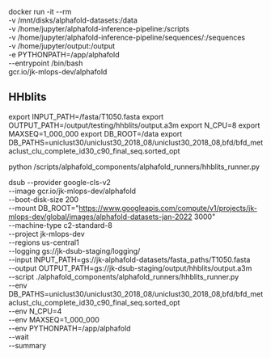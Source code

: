 docker run -it --rm \
-v /mnt/disks/alphafold-datasets:/data \
-v /home/jupyter/alphafold-inference-pipeline:/scripts \
-v /home/jupyter/alphafold-inference-pipeline/sequences/:/sequences \
-v /home/jupyter/output:/output \
-e PYTHONPATH=/app/alphafold \
--entrypoint /bin/bash \
gcr.io/jk-mlops-dev/alphafold


## HHblits

export INPUT_PATH=/fasta/T1050.fasta
export OUTPUT_PATH=/output/testing/hhblits/output.a3m
export N_CPU=8
export MAXSEQ=1_000_000
export DB_ROOT=/data
export DB_PATHS=uniclust30/uniclust30_2018_08/uniclust30_2018_08,bfd/bfd_metaclust_clu_complete_id30_c90_final_seq.sorted_opt

python /scripts/alphafold_components/alphafold_runners/hhblits_runner.py


dsub --provider google-cls-v2 \
--image gcr.io/jk-mlops-dev/alphafold \
--boot-disk-size 200 \
--mount DB_ROOT="https://www.googleapis.com/compute/v1/projects/jk-mlops-dev/global/images/alphafold-datasets-jan-2022 3000" \
--machine-type c2-standard-8 \
--project jk-mlops-dev \
--regions us-central1 \
--logging gs://jk-dsub-staging/logging/ \
--input INPUT_PATH=gs://jk-alphafold-datasets/fasta_paths/T1050.fasta \
--output OUTPUT_PATH=gs://jk-dsub-staging/output/hhblits/output.a3m \
--script ./alphafold_components/alphafold_runners/hhblits_runner.py \
--env DB_PATHS=uniclust30/uniclust30_2018_08/uniclust30_2018_08,bfd/bfd_metaclust_clu_complete_id30_c90_final_seq.sorted_opt \
--env N_CPU=4 \
--env MAXSEQ=1_000_000 \
--env PYTHONPATH=/app/alphafold \
--wait \
--summary

